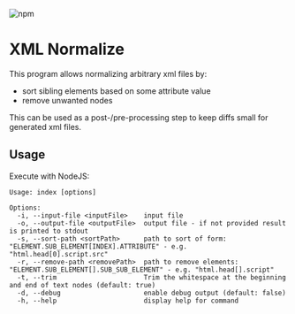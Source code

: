 ![npm](https://img.shields.io/npm/v/xml_normalize)


# XML Normalize

This program allows normalizing arbitrary xml files by:

* sort sibling elements based on some attribute value
* remove unwanted nodes

This can be used as a post-/pre-processing step to keep diffs small for generated xml files.

## Usage

Execute with NodeJS:

```text
Usage: index [options]

Options:
  -i, --input-file <inputFile>    input file
  -o, --output-file <outputFile>  output file - if not provided result is printed to stdout
  -s, --sort-path <sortPath>      path to sort of form: "ELEMENT.SUB_ELEMENT[INDEX].ATTRIBUTE" - e.g. "html.head[0].script.src"
  -r, --remove-path <removePath>  path to remove elements: "ELEMENT.SUB_ELEMENT[].SUB_SUB_ELEMENT" - e.g. "html.head[].script"
  -t, --trim                      Trim the whitespace at the beginning and end of text nodes (default: true)
  -d, --debug                     enable debug output (default: false)
  -h, --help                      display help for command
```

